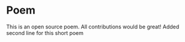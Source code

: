 # Poem
This is an open source poem. All contributions would be great!
Added second line for this short poem
